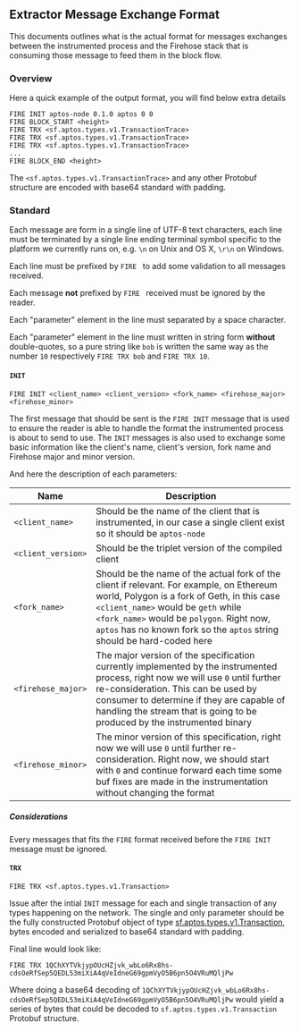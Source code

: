 ## Extractor Message Exchange Format

This documents outlines what is the actual format for messages exchanges between the instrumented process and the Firehose stack that is consuming those message to feed them in the block flow.

### Overview

Here a quick example of the output format, you will find below extra details

```
FIRE INIT aptos-node 0.1.0 aptos 0 0
FIRE BLOCK_START <height>
FIRE TRX <sf.aptos.types.v1.TransactionTrace>
FIRE TRX <sf.aptos.types.v1.TransactionTrace>
FIRE TRX <sf.aptos.types.v1.TransactionTrace>
...
FIRE BLOCK_END <height>
```

The `<sf.aptos.types.v1.TransactionTrace>` and any other Protobuf structure are encoded with base64 standard with padding.

### Standard

Each message are form in a single line of UTF-8 text characters, each line must be terminated by a single line ending terminal symbol specific to the platform we currently runs on, e.g. `\n` on Unix and OS X, `\r\n` on Windows.

Each line must be prefixed by `FIRE ` to add some validation to all messages received.

Each message **not** prefixed by `FIRE ` received must be ignored by the reader.

Each "parameter" element in the line must separated by a space character.

Each "parameter" element in the line must written in string form **without** double-quotes, so a pure string like `bob` is written the same way as the number `10` respectively `FIRE TRX bob` and `FIRE TRX 10`.

#### `INIT`

```
FIRE INIT <client_name> <client_version> <fork_name> <firehose_major> <firehose_minor>
```

The first message that should be sent is the `FIRE INIT` message that is used to ensure the reader is able to handle the format the instrumented process is about to send to use. The `INIT` messages is also used to exchange some basic information like the client's name, client's version, fork name and Firehose major and minor version.

And here the description of each parameters:

|Name|Description|
|-|-|
|`<client_name>`|Should be the name of the client that is instrumented, in our case a single client exist so it should be `aptos-node`|
|`<client_version>`|Should be the triplet version of the compiled client|
|`<fork_name>`|Should be the name of the actual fork of the client if relevant. For example, on Ethereum world, Polygon is a fork of Geth, in this case `<client_name>` would be `geth` while `<fork_name>` would be `polygon`. Right now, `aptos` has no known fork so the `aptos` string should be hard-coded here|
|`<firehose_major>`|The major version of the specification currently implemented by the instrumented process, right now we will use `0` until further re-consideration. This can be used by consumer to determine if they are capable of handling the stream that is going to be produced by the instrumented binary|
|`<firehose_minor>`|The minor version of this specification, right now we will use `0` until further re-consideration. Right now, we should start with `0` and continue forward each time some buf fixes are made in the instrumentation without changing the format|

##### Considerations

Every messages that fits the `FIRE` format received before the `FIRE INIT` message must be ignored.



#### `TRX`

```
FIRE TRX <sf.aptos.types.v1.Transaction>
```

Issue after the intial `INIT` message for each and single transaction of any types happening on the network. The single and only parameter should be the fully constructed Protobuf object of type [sf.aptos.types.v1.Transaction](../proto/sf/aptos/type/v1/type.proto#L11), bytes encoded and serialized to base64 standard with padding.

Final line would look like:

```
FIRE TRX 1QChXYTVkjypOUcHZjvk_wbLo6Rx8hs-cdsOeRfSep5QEDL53miXiA4qVeIdneG69gpmVyO5B6pn5O4VRuMQljPw
```

Where doing a base64 decoding of `1QChXYTVkjypOUcHZjvk_wbLo6Rx8hs-cdsOeRfSep5QEDL53miXiA4qVeIdneG69gpmVyO5B6pn5O4VRuMQljPw` would yield a series of bytes that could be decoded to `sf.aptos.types.v1.Transaction` Protobuf structure.
